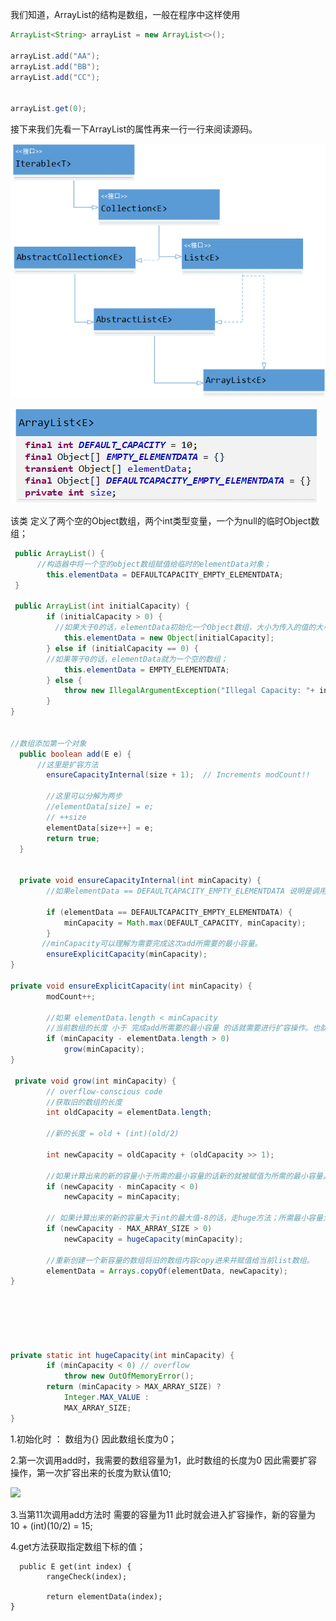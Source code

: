 我们知道，ArrayList的结构是数组，一般在程序中这样使用

```java
ArrayList<String> arrayList = new ArrayList<>();

arrayList.add("AA");
arrayList.add("BB");
arrayList.add("CC");


arrayList.get(0);
```

接下来我们先看一下ArrayList的属性再来一行一行来阅读源码。

![](/assets/qqq.png)

![](/assets/import2.png)

该类 定义了两个空的Object数组，两个int类型变量，一个为null的临时Object数组；

```java
 public ArrayList() {
      //构造器中将一个空的object数组赋值给临时的elementData对象；
        this.elementData = DEFAULTCAPACITY_EMPTY_ELEMENTDATA;
 }

 public ArrayList(int initialCapacity) {
        if (initialCapacity > 0) {
          //如果大于0的话，elementData初始化一个Object数组，大小为传入的值的大小。
            this.elementData = new Object[initialCapacity];
        } else if (initialCapacity == 0) {
        //如果等于0的话，elementData就为一个空的数组；
            this.elementData = EMPTY_ELEMENTDATA;
        } else {
            throw new IllegalArgumentException("Illegal Capacity: "+ initialCapacity);
        }
}


//数组添加第一个对象
  public boolean add(E e) {
      //这里是扩容方法
        ensureCapacityInternal(size + 1);  // Increments modCount!!

        //这里可以分解为两步
        //elementData[size] = e;
        // ++size
        elementData[size++] = e;
        return true;
  }


  private void ensureCapacityInternal(int minCapacity) {
        //如果elementData == DEFAULTCAPACITY_EMPTY_ELEMENTDATA 说明是调用的无参构造器。

        if (elementData == DEFAULTCAPACITY_EMPTY_ELEMENTDATA) {
            minCapacity = Math.max(DEFAULT_CAPACITY, minCapacity);
        }
       //minCapacity可以理解为需要完成这次add所需要的最小容量。
        ensureExplicitCapacity(minCapacity);
}

private void ensureExplicitCapacity(int minCapacity) {
        modCount++;

        //如果 elementData.length < minCapacity 
        //当前数组的长度 小于 完成add所需要的最小容量 的话就需要进行扩容操作。也就是说数组没有足够的空间来存放数据了。
        if (minCapacity - elementData.length > 0)
            grow(minCapacity);
}

 private void grow(int minCapacity) {
        // overflow-conscious code
        //获取旧的数组的长度
        int oldCapacity = elementData.length;

        //新的长度 = old + (int)(old/2)

        int newCapacity = oldCapacity + (oldCapacity >> 1);

        //如果计算出来的新的容量小于所需的最小容量的话新的就被赋值为所需的最小容量。
        if (newCapacity - minCapacity < 0)
            newCapacity = minCapacity;

        // 如果计算出来的新的容量大于int的最大值-8的话，走huge方法；所需最小容量大于int最大值-8就是int最大值，否则就是int最大值-8   
        if (newCapacity - MAX_ARRAY_SIZE > 0)
            newCapacity = hugeCapacity(minCapacity);

        //重新创建一个新容量的数组将旧的数组内容copy进来并赋值给当前list数组。
        elementData = Arrays.copyOf(elementData, newCapacity);
}






private static int hugeCapacity(int minCapacity) {
        if (minCapacity < 0) // overflow
            throw new OutOfMemoryError();
        return (minCapacity > MAX_ARRAY_SIZE) ?
            Integer.MAX_VALUE :
            MAX_ARRAY_SIZE;
}
```

1.初始化时 ： 数组为{} 因此数组长度为0；

2.第一次调用add时，我需要的数组容量为1，此时数组的长度为0 因此需要扩容操作，第一次扩容出来的长度为默认值10;

![](file:///C:\Users\hand\AppData\Roaming\Tencent\Users\1677931994\TIM\WinTemp\RichOle\C]9}D[44JW184%D%29MDB~BHW.png)

3.当第11次调用add方法时 需要的容量为11 此时就会进入扩容操作，新的容量为 10 + (int)(10/2) = 15;

4.get方法获取指定数组下标的值；
```
  public E get(int index) {
        rangeCheck(index);

        return elementData(index);
}
```



